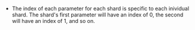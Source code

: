 - The index of each parameter for each shard is specific to each inividual shard. The shard's first parameter will have an index of 0, the second will have an index of 1, and so on. 
